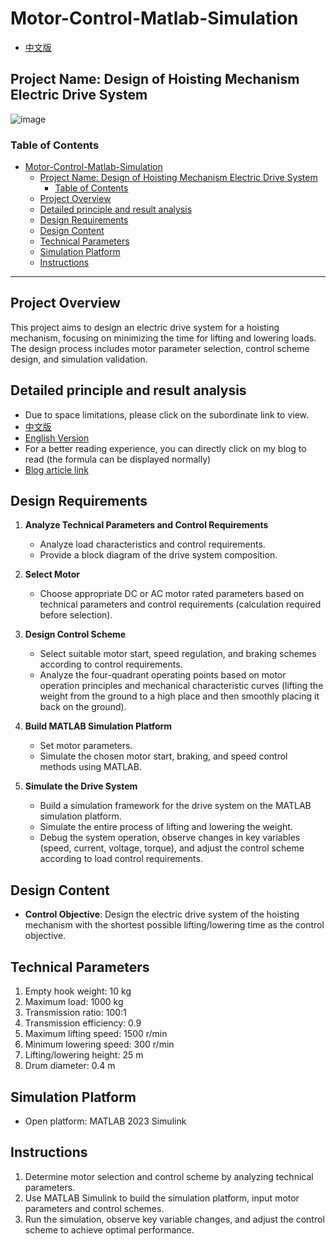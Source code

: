 # Motor-Control-Matlab-Simulation

- [中文版](./README_CN.md)

## Project Name: Design of Hoisting Mechanism Electric Drive System

![image](https://github.com/user-attachments/assets/e2db160d-72df-40f9-a545-13a39d66bf20)

### Table of Contents

- [Motor-Control-Matlab-Simulation](#motor-control-matlab-simulation)
  - [Project Name: Design of Hoisting Mechanism Electric Drive System](#project-name-design-of-hoisting-mechanism-electric-drive-system)
    - [Table of Contents](#table-of-contents)
  - [Project Overview](#project-overview)
  - [Detailed principle and result analysis](#detailed-principle-and-result-analysis)
  - [Design Requirements](#design-requirements)
  - [Design Content](#design-content)
  - [Technical Parameters](#technical-parameters)
  - [Simulation Platform](#simulation-platform)
  - [Instructions](#instructions)

---

## Project Overview

This project aims to design an electric drive system for a hoisting mechanism, focusing on minimizing the time for lifting and lowering loads. The design process includes motor parameter selection, control scheme design, and simulation validation.

## Detailed principle and result analysis

- Due to space limitations, please click on the subordinate link to view.
- [中文版](./Design_CN.md)
- [English Version](./Design_EN.md)
- For a better reading experience, you can directly click on my blog to read (the formula can be displayed normally)
- [Blog article link](https://scolenchris.top/posts/c401f86e.html)

## Design Requirements

1. **Analyze Technical Parameters and Control Requirements**

   - Analyze load characteristics and control requirements.
   - Provide a block diagram of the drive system composition.

2. **Select Motor**

   - Choose appropriate DC or AC motor rated parameters based on technical parameters and control requirements (calculation required before selection).

3. **Design Control Scheme**

   - Select suitable motor start, speed regulation, and braking schemes according to control requirements.
   - Analyze the four-quadrant operating points based on motor operation principles and mechanical characteristic curves (lifting the weight from the ground to a high place and then smoothly placing it back on the ground).

4. **Build MATLAB Simulation Platform**

   - Set motor parameters.
   - Simulate the chosen motor start, braking, and speed control methods using MATLAB.

5. **Simulate the Drive System**
   - Build a simulation framework for the drive system on the MATLAB simulation platform.
   - Simulate the entire process of lifting and lowering the weight.
   - Debug the system operation, observe changes in key variables (speed, current, voltage, torque), and adjust the control scheme according to load control requirements.

## Design Content

- **Control Objective**: Design the electric drive system of the hoisting mechanism with the shortest possible lifting/lowering time as the control objective.

## Technical Parameters

1. Empty hook weight: 10 kg
2. Maximum load: 1000 kg
3. Transmission ratio: 100:1
4. Transmission efficiency: 0.9
5. Maximum lifting speed: 1500 r/min
6. Minimum lowering speed: 300 r/min
7. Lifting/lowering height: 25 m
8. Drum diameter: 0.4 m

## Simulation Platform

- Open platform: MATLAB 2023 Simulink

## Instructions

1. Determine motor selection and control scheme by analyzing technical parameters.
2. Use MATLAB Simulink to build the simulation platform, input motor parameters and control schemes.
3. Run the simulation, observe key variable changes, and adjust the control scheme to achieve optimal performance.
